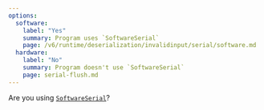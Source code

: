 ```yaml
---
options:
  software:
    label: "Yes"
    summary: Program uses `SoftwareSerial`
    page: /v6/runtime/deserialization/invalidinput/serial/software.md
  hardware:
    label: "No"
    summary: Program doesn't use `SoftwareSerial`
    page: serial-flush.md
---    
```


Are you using [`SoftwareSerial`](https://www.arduino.cc/en/Reference/SoftwareSerial)?
